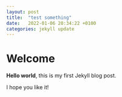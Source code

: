 ```yaml
---
layout: post
title:  "test something"
date:   2022-01-06 20:34:22 +0100
categories: jekyll update
---
```


# Welcome

**Hello world**, this is my first Jekyll blog post.

I hope you like it!